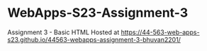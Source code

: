 # WebApps-S23-Assignment-3
Assignment 3 - Basic HTML
Hosted at  https://44-563-web-apps-s23.github.io/44563-webapps-assignment-3-bhuvan2201/